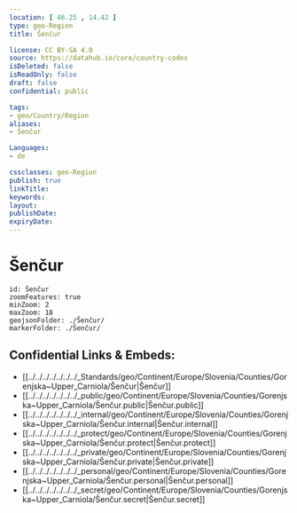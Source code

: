 ```yaml
---
location: [ 46.25 , 14.42 ] 
type: geo-Region
title: Šenčur

license: CC BY-SA 4.0
source: https://datahub.io/core/country-codes
isDeleted: false
isReadOnly: false
draft: false
confidential: public

tags:
- geo/Country/Region
aliases:
- Šenčur

Languages:
- de

cssclasses: geo-Region
publish: true
linkTitle: 
keywords: 
layout: 
publishDate: 
expiryDate: 
---
```


# Šenčur

```leaflet
id: Šenčur
zoomFeatures: true 
minZoom: 2 
maxZoom: 18
geojsonFolder: ./Šenčur/
markerFolder: ./Šenčur/
```


## Confidential Links & Embeds: 
- [[../../../../../../../_Standards/geo/Continent/Europe/Slovenia/Counties/Gorenjska~Upper_Carniola/Šenčur|Šenčur]] 
- [[../../../../../../../_public/geo/Continent/Europe/Slovenia/Counties/Gorenjska~Upper_Carniola/Šenčur.public|Šenčur.public]] 
- [[../../../../../../../_internal/geo/Continent/Europe/Slovenia/Counties/Gorenjska~Upper_Carniola/Šenčur.internal|Šenčur.internal]] 
- [[../../../../../../../_protect/geo/Continent/Europe/Slovenia/Counties/Gorenjska~Upper_Carniola/Šenčur.protect|Šenčur.protect]] 
- [[../../../../../../../_private/geo/Continent/Europe/Slovenia/Counties/Gorenjska~Upper_Carniola/Šenčur.private|Šenčur.private]] 
- [[../../../../../../../_personal/geo/Continent/Europe/Slovenia/Counties/Gorenjska~Upper_Carniola/Šenčur.personal|Šenčur.personal]] 
- [[../../../../../../../_secret/geo/Continent/Europe/Slovenia/Counties/Gorenjska~Upper_Carniola/Šenčur.secret|Šenčur.secret]] 

